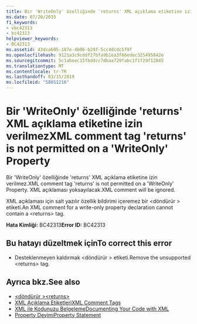 ```yaml
---
title: Bir 'WriteOnly' özelliğinde 'returns' XML açıklama etiketine izin verilmez
ms.date: 07/20/2015
f1_keywords:
- vbc42313
- bc42313
helpviewer_keywords:
- BC42313
ms.assetid: 43dca605-187e-4b0b-b29f-5cc4dcdc5f9f
ms.openlocfilehash: 9121a3c9cddf27bfa9b1ea3f66edec325495842e
ms.sourcegitcommit: 5c1abeec15fbddcc7dbaa729fabc1f1f29f12045
ms.translationtype: MT
ms.contentlocale: tr-TR
ms.lasthandoff: 03/15/2019
ms.locfileid: "58051216"
---
```

# <a name="xml-comment-tag-returns-is-not-permitted-on-a-writeonly-property"></a><span data-ttu-id="6b4b0-102">Bir 'WriteOnly' özelliğinde 'returns' XML açıklama etiketine izin verilmez</span><span class="sxs-lookup"><span data-stu-id="6b4b0-102">XML comment tag 'returns' is not permitted on a 'WriteOnly' Property</span></span>
<span data-ttu-id="6b4b0-103">Bir 'WriteOnly' özelliğinde 'returns' XML açıklama etiketine izin verilmez.</span><span class="sxs-lookup"><span data-stu-id="6b4b0-103">XML comment tag 'returns' is not permitted on a 'WriteOnly' Property.</span></span> <span data-ttu-id="6b4b0-104">XML açıklaması yoksayılacak.</span><span class="sxs-lookup"><span data-stu-id="6b4b0-104">XML comment will be ignored.</span></span>  
  
 <span data-ttu-id="6b4b0-105">XML açıklaması için salt yazılır özellik bildirimi içeremez bir \<döndürür > etiketi.</span><span class="sxs-lookup"><span data-stu-id="6b4b0-105">An XML comment for a write-only property declaration cannot contain a \<returns> tag.</span></span>  
  
 <span data-ttu-id="6b4b0-106">**Hata Kimliği:** BC42313</span><span class="sxs-lookup"><span data-stu-id="6b4b0-106">**Error ID:** BC42313</span></span>  
  
## <a name="to-correct-this-error"></a><span data-ttu-id="6b4b0-107">Bu hatayı düzeltmek için</span><span class="sxs-lookup"><span data-stu-id="6b4b0-107">To correct this error</span></span>  
  
-   <span data-ttu-id="6b4b0-108">Desteklenmeyen kaldırmak \<döndürür > etiketi.</span><span class="sxs-lookup"><span data-stu-id="6b4b0-108">Remove the unsupported \<returns> tag.</span></span>  
  
## <a name="see-also"></a><span data-ttu-id="6b4b0-109">Ayrıca bkz.</span><span class="sxs-lookup"><span data-stu-id="6b4b0-109">See also</span></span>

- [<span data-ttu-id="6b4b0-110">\<döndürür ></span><span class="sxs-lookup"><span data-stu-id="6b4b0-110">\<returns></span></span>](../../visual-basic/language-reference/xmldoc/returns.md)
- [<span data-ttu-id="6b4b0-111">XML Açıklama Etiketleri</span><span class="sxs-lookup"><span data-stu-id="6b4b0-111">XML Comment Tags</span></span>](../../visual-basic/language-reference/xmldoc/index.md)
- [<span data-ttu-id="6b4b0-112">XML ile Kodunuzu Belgeleme</span><span class="sxs-lookup"><span data-stu-id="6b4b0-112">Documenting Your Code with XML</span></span>](../../visual-basic/programming-guide/program-structure/documenting-your-code-with-xml.md)
- [<span data-ttu-id="6b4b0-113">Property Deyimi</span><span class="sxs-lookup"><span data-stu-id="6b4b0-113">Property Statement</span></span>](../../visual-basic/language-reference/statements/property-statement.md)

